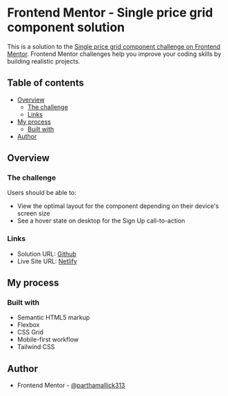 # Frontend Mentor - Single price grid component solution

This is a solution to the [Single price grid component challenge on Frontend Mentor](https://www.frontendmentor.io/challenges/single-price-grid-component-5ce41129d0ff452fec5abbbc). Frontend Mentor challenges help you improve your coding skills by building realistic projects.

## Table of contents

- [Overview](#overview)
  - [The challenge](#the-challenge)
  - [Links](#links)
- [My process](#my-process)
  - [Built with](#built-with)
- [Author](#author)

## Overview

### The challenge

Users should be able to:

- View the optimal layout for the component depending on their device's screen size
- See a hover state on desktop for the Sign Up call-to-action

### Links

- Solution URL: [Github](https://github.com/parthamallick313/single-price-grid-component)
- Live Site URL: [Netlify](single-price-grid-fmio.netlify.app)

## My process

### Built with

- Semantic HTML5 markup
- Flexbox
- CSS Grid
- Mobile-first workflow
- Tailwind CSS

## Author

- Frontend Mentor - [@parthamallick313](https://www.frontendmentor.io/profile/parthamallick313)
